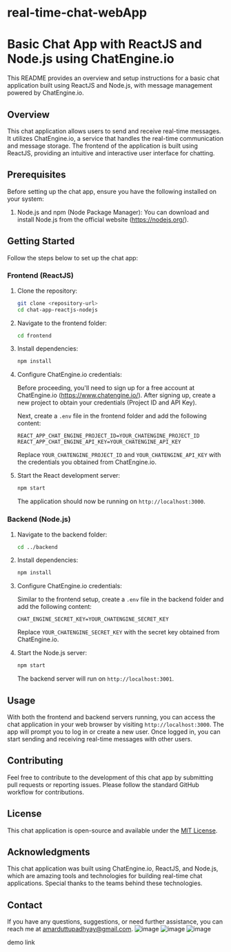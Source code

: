 # real-time-chat-webApp
# Basic Chat App with ReactJS and Node.js using ChatEngine.io

This README provides an overview and setup instructions for a basic chat application built using ReactJS and Node.js, with message management powered by ChatEngine.io.

## Overview

This chat application allows users to send and receive real-time messages. It utilizes ChatEngine.io, a service that handles the real-time communication and message storage. The frontend of the application is built using ReactJS, providing an intuitive and interactive user interface for chatting.

## Prerequisites

Before setting up the chat app, ensure you have the following installed on your system:

1. Node.js and npm (Node Package Manager): You can download and install Node.js from the official website (https://nodejs.org/).

## Getting Started

Follow the steps below to set up the chat app:

### Frontend (ReactJS)

1. Clone the repository:

   ```bash
   git clone <repository-url>
   cd chat-app-reactjs-nodejs
   ```

2. Navigate to the frontend folder:

   ```bash
   cd frontend
   ```

3. Install dependencies:

   ```bash
   npm install
   ```

4. Configure ChatEngine.io credentials:
   
   Before proceeding, you'll need to sign up for a free account at ChatEngine.io (https://www.chatengine.io/). After signing up, create a new project to obtain your credentials (Project ID and API Key).

   Next, create a `.env` file in the frontend folder and add the following content:

   ```plaintext
   REACT_APP_CHAT_ENGINE_PROJECT_ID=YOUR_CHATENGINE_PROJECT_ID
   REACT_APP_CHAT_ENGINE_API_KEY=YOUR_CHATENGINE_API_KEY
   ```

   Replace `YOUR_CHATENGINE_PROJECT_ID` and `YOUR_CHATENGINE_API_KEY` with the credentials you obtained from ChatEngine.io.

5. Start the React development server:

   ```bash
   npm start
   ```

   The application should now be running on `http://localhost:3000`.

### Backend (Node.js)

1. Navigate to the backend folder:

   ```bash
   cd ../backend
   ```

2. Install dependencies:

   ```bash
   npm install
   ```

3. Configure ChatEngine.io credentials:
   
   Similar to the frontend setup, create a `.env` file in the backend folder and add the following content:

   ```plaintext
   CHAT_ENGINE_SECRET_KEY=YOUR_CHATENGINE_SECRET_KEY
   ```

   Replace `YOUR_CHATENGINE_SECRET_KEY` with the secret key obtained from ChatEngine.io.

4. Start the Node.js server:

   ```bash
   npm start
   ```

   The backend server will run on `http://localhost:3001`.

## Usage

With both the frontend and backend servers running, you can access the chat application in your web browser by visiting `http://localhost:3000`. The app will prompt you to log in or create a new user. Once logged in, you can start sending and receiving real-time messages with other users.

## Contributing

Feel free to contribute to the development of this chat app by submitting pull requests or reporting issues. Please follow the standard GitHub workflow for contributions.

## License

This chat application is open-source and available under the [MIT License](LICENSE).

## Acknowledgments

This chat application was built using ChatEngine.io, ReactJS, and Node.js, which are amazing tools and technologies for building real-time chat applications. Special thanks to the teams behind these technologies.

## Contact

If you have any questions, suggestions, or need further assistance, you can reach me at amarduttupadhyay@gmail.com.
![image](https://github.com/amarupd/real-time-chat-webApp/assets/61179952/8a15b25c-930a-45a1-8f95-65fc792b263a)
![image](https://github.com/amarupd/real-time-chat-webApp/assets/61179952/51eb4470-c808-4caa-92e3-aa95a00d8852)
![image](https://github.com/amarupd/real-time-chat-webApp/assets/61179952/9fc82333-60e9-4dcc-b683-2691eff8db07)


demo link

